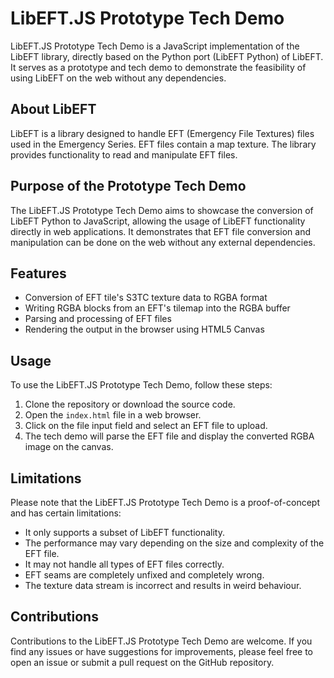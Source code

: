 # LibEFT.JS Prototype Tech Demo

LibEFT.JS Prototype Tech Demo is a JavaScript implementation of the LibEFT library, directly based on the Python port (LibEFT Python) of LibEFT. It serves as a prototype and tech demo to demonstrate the feasibility of using LibEFT on the web without any dependencies.

## About LibEFT

LibEFT is a library designed to handle EFT (Emergency File Textures) files used in the Emergency Series. EFT files contain a map texture. The library provides functionality to read and manipulate EFT files.

## Purpose of the Prototype Tech Demo

The LibEFT.JS Prototype Tech Demo aims to showcase the conversion of LibEFT Python to JavaScript, allowing the usage of LibEFT functionality directly in web applications. It demonstrates that EFT file conversion and manipulation can be done on the web without any external dependencies.

## Features

- Conversion of EFT tile's S3TC texture data to RGBA format
- Writing RGBA blocks from an EFT's tilemap into the RGBA buffer
- Parsing and processing of EFT files
- Rendering the output in the browser using HTML5 Canvas

## Usage

To use the LibEFT.JS Prototype Tech Demo, follow these steps:

1. Clone the repository or download the source code.
2. Open the `index.html` file in a web browser.
3. Click on the file input field and select an EFT file to upload.
4. The tech demo will parse the EFT file and display the converted RGBA image on the canvas.

## Limitations

Please note that the LibEFT.JS Prototype Tech Demo is a proof-of-concept and has certain limitations:
- It only supports a subset of LibEFT functionality.
- The performance may vary depending on the size and complexity of the EFT file.
- It may not handle all types of EFT files correctly.
- EFT seams are completely unfixed and completely wrong.
- The texture data stream is incorrect and results in weird behaviour.

## Contributions

Contributions to the LibEFT.JS Prototype Tech Demo are welcome. If you find any issues or have suggestions for improvements, please feel free to open an issue or submit a pull request on the GitHub repository.
